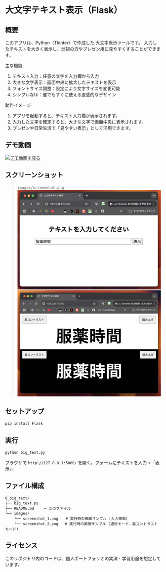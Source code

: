 # 大文字テキスト表示（Flask）

## 概要

このアプリは、Python（Tkinter）で作成した 大文字表示ツールです。
入力したテキストを大きく表示し、弱視の方やプレゼン用に見やすくすることができます。

主な機能
 1. テキスト入力：任意の文字を入力欄から入力
 2. 大きな文字表示：画面中央に拡大したテキストを表示
 3. フォントサイズ調整：設定により文字サイズを変更可能
 4. シンプルなUI：誰でもすぐに使える直感的なデザイン

動作イメージ
 1. アプリを起動すると、テキスト入力欄が表示されます。
 2. 入力した文字を確定すると、大きな文字で画面中央に表示されます。
 3. プレゼンや日常生活で「見やすい表示」として活用できます。

## デモ動画
[![デモ動画を見る](https://img.youtube.com/vi/KSR2g4imx18/0.jpg)](https://www.youtube.com/watch?v=KSR2g4imx18)

## スクリーンショット
> `images/screenshot.png` 
![screenshot](images/screenshot_1.png)
![screenshot](images/screenshot_2.png)

## セットアップ
```bash
pip install Flask
```

## 実行
```bash
python big_text.py
```
ブラウザで `http://127.0.0.1:5000/` を開く。フォームにテキストを入力→「表示」。


## ファイル構成
```
6_big_text/
├── big_text.py
├── README.md   　← このファイル
└── images/
    └── screenshot_1.png　　# 実行時の画面サンプル (入力画面)
    └── screenshot_2.png   # 実行時の画面サンプル (通常モード、高コントラストモード)
```
## ライセンス
このリポジトリ内のコードは、個人ポートフォリオの実演・学習用途を想定しています。
